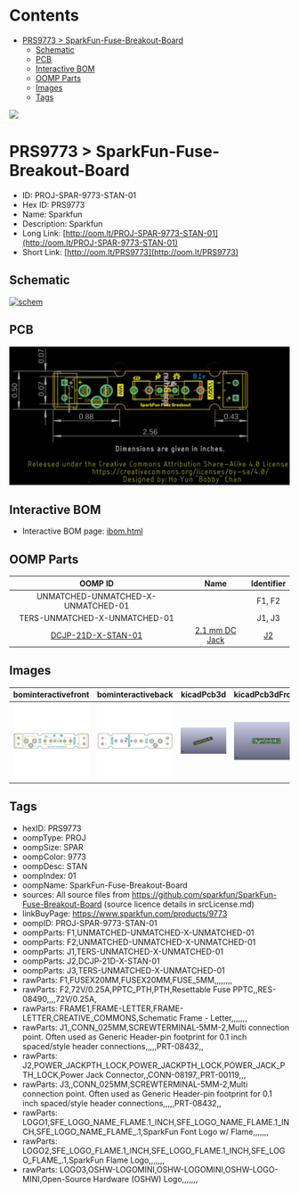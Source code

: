 



Contents
========

* [PRS9773 > SparkFun-Fuse-Breakout-Board](#prs9773--sparkfun-fuse-breakout-board)
	* [Schematic](#schematic)
	* [PCB](#pcb)
	* [Interactive BOM](#interactive-bom)
	* [OOMP Parts](#oomp-parts)
	* [Images](#images)
	* [Tags](#tags)
  
![][im]
# PRS9773 > SparkFun-Fuse-Breakout-Board

- ID: PROJ-SPAR-9773-STAN-01
- Hex ID: PRS9773
- Name: Sparkfun
- Description: Sparkfun
- Long Link: [http://oom.lt/PROJ-SPAR-9773-STAN-01](http://oom.lt/PROJ-SPAR-9773-STAN-01)
- Short Link: [http://oom.lt/PRS9773](http://oom.lt/PRS9773)

## Schematic
  
[![schem](eagleSchemImage.png)](eagleSchemImage.png)
## PCB
  
[![pcb](eagleImage.png)](eagleImage.png)
## Interactive BOM

- Interactive BOM page: [ibom.html](https://htmlpreview.github.io/?https://github.com/oomlout/oomlout_OOMP_projects/blob/main/PROJ-SPAR-9773-STAN-01/kicad/bom/ibom.html)

## OOMP Parts
  

|OOMP ID|Name|Identifier|
| :---: | :---: | :---: |
|UNMATCHED-UNMATCHED-X-UNMATCHED-01||F1, F2|
|TERS-UNMATCHED-X-UNMATCHED-01||J1, J3|
|[DCJP-21D-X-STAN-01](https://github.com/oomlout/oomlout_OOMP_parts/tree/main/DCJP-21D-X-STAN-01/)|[2.1 mm DC Jack](https://github.com/oomlout/oomlout_OOMP_parts/tree/main/DCJP-21D-X-STAN-01/)|[J2](https://github.com/oomlout/oomlout_OOMP_parts/tree/main/DCJP-21D-X-STAN-01/)|

## Images
  
  

|bominteractivefront|bominteractiveback|kicadPcb3d|kicadPcb3dFront|kicadPcb3dBack|eagleImage|eagleSchemImage|pcbdraw|pcbdrawback|
| :---: | :---: | :---: | :---: | :---: | :---: | :---: | :---: | :---: |
|[![bominteractivefront](bomFront_140.png)](bomFront.png)|[![bominteractiveback](bomBack_140.png)](bomBack.png)|[![kicadPcb3d](kicadPcb3d_140.png)](kicadPcb3d.png)|[![kicadPcb3dFront](kicadPcb3dFront_140.png)](kicadPcb3dFront.png)|[![kicadPcb3dBack](kicadPcb3dBack_140.png)](kicadPcb3dBack.png)|[![eagleImage](eagleImage_140.png)](eagleImage.png)|[![eagleSchemImage](eagleSchemImage_140.png)](eagleSchemImage.png)|[![pcbdraw](pcbdraw_140.png)](pcbdraw.png)|[![pcbdrawback](pcbdrawBack_140.png)](pcbdrawBack.png)|

## Tags

- hexID: PRS9773
- oompType: PROJ
- oompSize: SPAR
- oompColor: 9773
- oompDesc: STAN
- oompIndex: 01
- oompName: SparkFun-Fuse-Breakout-Board
- sources: All source files from https://github.com/sparkfun/SparkFun-Fuse-Breakout-Board (source licence details in srcLicense.md)
- linkBuyPage: https://www.sparkfun.com/products/9773
- oompID: PROJ-SPAR-9773-STAN-01
- oompParts: F1,UNMATCHED-UNMATCHED-X-UNMATCHED-01
- oompParts: F2,UNMATCHED-UNMATCHED-X-UNMATCHED-01
- oompParts: J1,TERS-UNMATCHED-X-UNMATCHED-01
- oompParts: J2,DCJP-21D-X-STAN-01
- oompParts: J3,TERS-UNMATCHED-X-UNMATCHED-01
- rawParts: F1,FUSEX20MM,FUSEX20MM,FUSE_5MM,,,,,,,,
- rawParts: F2,72V/0.25A,PPTC_PTH,PTH,Resettable Fuse PPTC,,RES-08490,,,,72V/0.25A,
- rawParts: FRAME1,FRAME-LETTER,FRAME-LETTER,CREATIVE_COMMONS,Schematic Frame - Letter,,,,,,,
- rawParts: J1,,CONN_025MM,SCREWTERMINAL-5MM-2,Multi connection point. Often used as Generic Header-pin footprint for 0.1 inch spaced/style header connections,,,,,PRT-08432,,
- rawParts: J2,POWER_JACKPTH_LOCK,POWER_JACKPTH_LOCK,POWER_JACK_PTH_LOCK,Power Jack Connector,,CONN-08197,,PRT-00119,,,
- rawParts: J3,,CONN_025MM,SCREWTERMINAL-5MM-2,Multi connection point. Often used as Generic Header-pin footprint for 0.1 inch spaced/style header connections,,,,,PRT-08432,,
- rawParts: LOGO1,SFE_LOGO_NAME_FLAME.1_INCH,SFE_LOGO_NAME_FLAME.1_INCH,SFE_LOGO_NAME_FLAME_.1,SparkFun Font Logo w/ Flame,,,,,,,
- rawParts: LOGO2,SFE_LOGO_FLAME.1_INCH,SFE_LOGO_FLAME.1_INCH,SFE_LOGO_FLAME_.1,SparkFun Flame Logo,,,,,,,
- rawParts: LOGO3,OSHW-LOGOMINI,OSHW-LOGOMINI,OSHW-LOGO-MINI,Open-Source Hardware (OSHW) Logo,,,,,,,



[im]: kicadPcb3d_450.png
